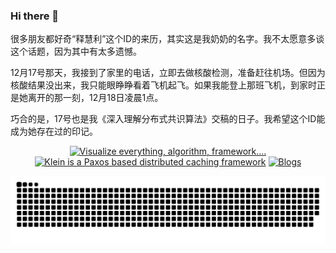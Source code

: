 <!--
**shihuili1218/shihuili1218** is a ✨ _special_ ✨ repository because its `README.md` (this file) appears on your GitHub profile.

Here are some ideas to get you started:

- 🔭 I’m currently working on ...
- 🌱 I’m currently learning ...
- 👯 I’m looking to collaborate on ...
- 🤔 I’m looking for help with ...
- 💬 Ask me about ...
- 📫 How to reach me: ...
- 😄 Pronouns: ...
- ⚡ Fun fact: ...
-->

### Hi there 👋

很多朋友都好奇“释慧利”这个ID的来历，其实这是我奶奶的名字。我不太愿意多谈这个话题，因为其中有太多遗憾。

12月17号那天，我接到了家里的电话，立即去做核酸检测，准备赶往机场。但因为核酸结果没出来，我只能眼睁睁看着飞机起飞。如果我能登上那班飞机，到家时正是她离开的那一刻，12月18日凌晨1点。

巧合的是，17号也是我《深入理解分布式共识算法》交稿的日子。我希望这个ID能成为她存在过的印记。

<p align="center">
  <a href="https://github.com/shihuili1218/klein" target="_blank"><img src="https://img.shields.io/badge/klein-paxos-brightgreen?style=for-the-badge&logo=&logoColor=white" alt="Visualize everything, algorithm, framework...." /></a>
  <a href="https://github.com/shihuili1218/visual" target="_blank"><img src="https://img.shields.io/badge/visual-consensus-orange?style=for-the-badge&logo=&logoColor=white" alt="Klein is a Paxos based distributed caching framework" /></a>
  <a href="https://ofcoder.com" target="_blank"><img src="https://img.shields.io/badge/ofcoder-blog-blue?style=for-the-badge&logo=&logoColor=white" alt="Blogs" /></a>
</p> 

![](https://raw.githubusercontent.com/shihuili1218/shihuili1218/output/github-snake.svg)
